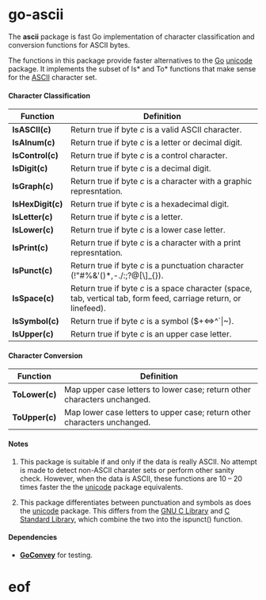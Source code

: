 # go-ascii
The **ascii** package is fast Go implementation of character classification and conversion
functions for ASCII bytes.

The functions in this package provide faster alternatives to the [Go](https://golang.org)
[unicode](https://golang.org/pkg/unicode/) package.  It implements the subset of
Is* and To* functions that make sense for the
[ASCII](https://en.wikipedia.org/wiki/ASCII) character set.

#### Character Classification

Function | Definition
-------- | ----------
**IsASCII(c)**    | Return true if byte *c* is a valid ASCII character.
**IsAlnum(c)**    | Return true if byte *c* is a letter or decimal digit.
**IsControl(c)**  | Return true if byte *c* is a control character.
**IsDigit(c)**    | Return true if byte *c* is a decimal digit.
**IsGraph(c)**    | Return true if byte *c* is a character with a graphic represntation.
**IsHexDigit(c)** | Return true if byte *c* is a hexadecimal digit.
**IsLetter(c)**   | Return true if byte *c* is a letter.
**IsLower(c)**    | Return true if byte *c* is a lower case letter.
**IsPrint(c)**    | Return true if byte *c* is a character with a print represntation.
**IsPunct(c)**    | Return true if byte *c* is a punctuation character (!"#%&'()*,-./:;?@[\\]_{}).
**IsSpace(c)**    | Return true if byte *c* is a space character (space, tab, vertical tab, form feed, carriage return, or linefeed).
**IsSymbol(c)**   | Return true if byte *c* is a symbol ($+<=>^`\|~).
**IsUpper(c)**    | Return true if byte *c* is an upper case letter.

#### Character Conversion

Function | Definition
-------- | ----------
**ToLower(c)** | Map upper case letters to lower case; return other characters unchanged.
**ToUpper(c)** | Map lower case letters to upper case; return other characters unchanged.

#### Notes

1. This package is suitable if and only if the data is really ASCII.  No attempt is made to
detect non-ASCII charater sets or perform other sanity check.  However, when the data is ASCII,
these functions are 10 &ndash; 20 times faster the the
[unicode](https://golang.org/pkg/unicode/) package equivalents.

2. This package differentiates between punctuation and symbols as does the
[unicode](https://golang.org/pkg/unicode/) package.  This differs from the
[GNU C Library](http://www.gnu.org/software/libc/manual/html_node/Classification-of-Characters.html)
and [C Standard Library](http://en.cppreference.com/w/c/string/byte/ispunct),
which combine the two into the ispunct() function.

#### Dependencies

- **[GoConvey](https://github.com/smartystreets/goconvey)** for testing.

# eof
